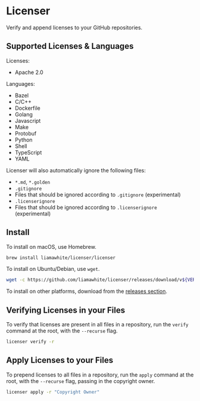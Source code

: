 # Licenser

Verify and append licenses to your GitHub repositories.

## Supported Licenses & Languages

Licenses:

- Apache 2.0

Languages:

- Bazel
- C/C++
- Dockerfile
- Golang
- Javascript
- Make
- Protobuf
- Python
- Shell
- TypeScript
- YAML

Licenser will also automatically ignore the following files:

- `*.md`, `*.golden`
- `.gitignore`
- Files that should be ignored according to `.gitignore` (experimental)
- `.licenserignore`
- Files that should be ignored according to `.licenserignore` (experimental)

## Install

To install on macOS, use Homebrew.

```sh
brew install liamawhite/licenser/licenser
```

To install on Ubuntu/Debian, use `wget`.

```sh
wget -c https://github.com/liamawhite/licenser/releases/download/v${VERSION}/licenser_${VERSION}_Linux_x86_64.tar.gz -O - | sudo tar -xz -C /usr/bin
```

To install on other platforms, download from the [releases section](https://github.com/liamawhite/licenser/releases).

## Verifying Licenses in your Files

To verify that licenses are present in all files in a repository, run the `verify` command at the root, with the `--recurse` flag.

```sh
licenser verify -r
```

## Apply Licenses to your Files

To prepend licenses to all files in a repository, run the `apply` command at the root, with the `--recurse` flag, passing in the copyright owner.

```sh
licenser apply -r "Copyright Owner"
```
